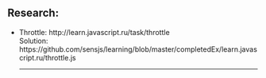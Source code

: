 <h2>Research: </h2>
<ul>
<li>Throttle: http://learn.javascript.ru/task/throttle</li>
Solution: https://github.com/sensjs/learning/blob/master/completedEx/learn.javascript.ru/throttle.js
<hr>

